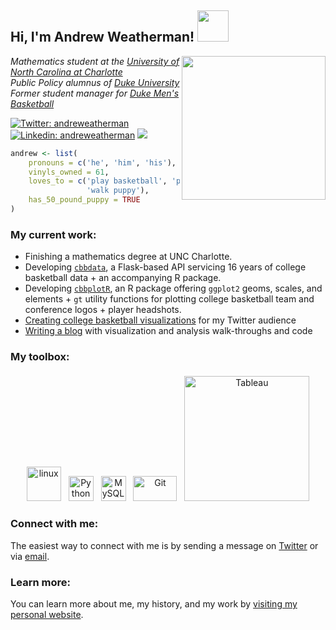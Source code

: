 <h2> Hi, I'm Andrew Weatherman! <img src="https://media2.giphy.com/media/26Fxy3Iz1ari8oytO/giphy.gif?cid=ecf05e47zfc7rf27qsdfw0nnqcb9uwj0si5yifzqwa04t3mz&ep=v1_stickers_search&rid=giphy.gif&ct=s" width="50"></h2>
<img align='right' src="andrew_cooper.png" width="230">
<p><em>Mathematics student at the <a href="https://www.charlotte.edu">University of North Carolina at Charlotte</a></br>Public Policy alumnus of <a href="https://duke.edu">Duke University</a></br>Former student manager for <a href="https://www.nytimes.com/2018/03/16/sports/duke-basketball-managers.html">Duke Men's Basketball</a></em></p>

[![Twitter: andreweatherman](https://img.shields.io/twitter/follow/andreweatherman?style=social)](https://twitter.com/andreweatherman)
[![Linkedin: andreweatherman](https://img.shields.io/badge/-andreweatherman-blue?style=flat-square&logo=Linkedin&logoColor=white&link=https://www.linkedin.com/in/andreweatherman/)](https:/www.linkedin.com/in/andreweatherman/)
![](https://komarev.com/ghpvc/?username=andreweatherman&style=flat-square)

```r
andrew <- list(
    pronouns = c('he', 'him', 'his'),
    vinyls_owned = 61,
    loves_to = c('play basketball', 'play soccer', 'listen to 90s hip-hop',
                 'walk puppy'),
    has_50_pound_puppy = TRUE
)
```

### My current work:
- Finishing a mathematics degree at UNC Charlotte.
- Developing [`cbbdata`](https://cbbdata.aweatherman.com), a Flask-based API servicing 16 years of college basketball data + an accompanying R package.
- Developing [`cbbplotR`](https://cbbplotr.aweatherman.com/articles/getting_started.html), an R package offering `ggplot2` geoms, scales, and elements + `gt` utility functions for plotting college basketball team and conference logos + player headshots.
- [Creating college basketball visualizations](https://aweatherman.com/) for my Twitter audience
- [Writing a blog](https://aweatherman.substack.com) with visualization and analysis walk-throughs and code

### My toolbox:
<p align="center">
	<img title="R" alt="linux" src="https://raw.githubusercontent.com/Thomas-George-T/Thomas-George-T/master/assets/r-lang.svg" width="55" style="vertical-align:down; margin:4px"/>
	<img title="Python" alt="Python" src="https://raw.githubusercontent.com/Thomas-George-T/Thomas-George-T/master/assets/python.svg" width="40" height="40" style="vertical-align:down; margin:4px"/>
	<img title="MySQL" alt="MySQL" src="https://raw.githubusercontent.com/Thomas-George-T/Thomas-George-T/master/assets/mysql.svg" width="40" height="40" style="vertical-align:down; margin:4px"/>
	<img title="Git" alt="Git" src="https://raw.githubusercontent.com/Thomas-George-T/Thomas-George-T/master/assets/git.svg" width="70" height="40" style="vertical-align:down; margin:4px"/>
	<img title="Tableau" alt="Tableau" src="https://raw.githubusercontent.com/Thomas-George-T/Thomas-George-T/master/assets/tableau.svg" width="200" style="vertical-align:down; margin:4px"/>
</p>

### Connect with me:
The easiest way to connect with me is by sending a message on [Twitter](https://twitter.com/andreweatherman) or via [email](mailto:andrew@aweatherman.com).

### Learn more:
You can learn more about me, my history, and my work by [visiting my personal website](https://aweatherman.com).
